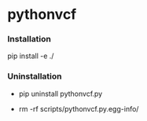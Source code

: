 # pythonvcf

### Installation

pip install -e ./

### Uninstallation

- pip uninstall pythonvcf.py

- rm -rf scripts/pythonvcf.py.egg-info/
